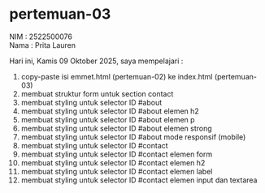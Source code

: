 # pertemuan-03

NIM : 2522500076<br>
Nama : Prita Lauren<br>

Hari ini, Kamis 09 Oktober 2025, saya mempelajari :
<ol> 
    <li>copy-paste isi emmet.html (pertemuan-02) ke index.html (pertemuan-03)</li>
    <li>membuat struktur form untuk section contact</li>
    <li>membuat styling untuk selector ID #about</li>
    <li>membuat styling untuk selector ID #about elemen h2</li>
    <li>membuat styling untuk selector ID #about elemen p</li>
    <li>membuat styling untuk selector ID #about elemen strong</li>
    <li>membuat styling untuk selector ID #about mode responsif (mobile)</li>
     <li>membuat styling untuk selector ID #contact</li>
     <li>membuat styling untuk selector ID #contact elemen form</li>
     <li>membuat styling untuk selector ID #contact elemen h2</li>
     <li>membuat styling untuk selector ID #contact elemen label</li>
     <li>membuat styling untuk selector ID #contact elemen input dan textarea</li>
</ol>